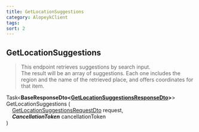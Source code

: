 ```yaml
---
title: GetLocationSuggestions
category: AlopeykClient
tags: 
sort: 2
---
```


## GetLocationSuggestions
>This endpoint retrieves suggestions by search input.  
>The result will be an array of suggestions. Each one includes the region and the name of the retrieved place, and offers coordinates for that item.


Task<**BaseResponseDto<[GetLocationSuggestionsResponseDto](/library/Dtos/GetLocationSuggestions/GetLocationSuggestionsResponseDto.html)>**> GetLocationSuggestions (  
&nbsp;&nbsp;&nbsp;&nbsp;[GetLocationSuggestionsRequestDto](/library/Dtos/GetLocationSuggestions/GetLocationSuggestionsRequestDto.html) request,  
&nbsp;&nbsp;&nbsp;&nbsp;***CancellationToken*** cancellationToken  
)
